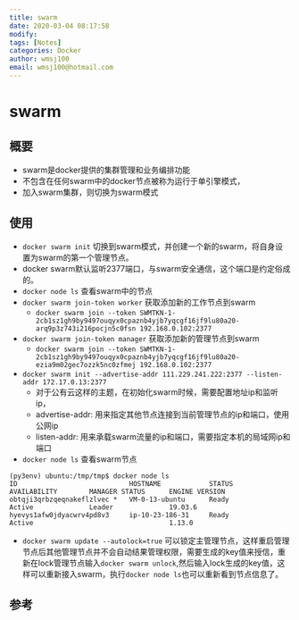 ```yaml
---
title: swarm
date: 2020-03-04 08:17:58
modify: 
tags: [Notes]
categories: Docker
author: wmsj100
email: wmsj100@hotmail.com
---
```


# swarm

## 概要

- swarm是docker提供的集群管理和业务编排功能
- 不包含在任何swarm中的docker节点被称为运行于单引擎模式，
- 加入swarm集群，则切换为swarm模式

## 使用

- `docker swarm init` 切换到swarm模式，并创建一个新的swarm，将自身设置为swarm的第一个管理节点。
- docker swarm默认监听2377端口，与swarm安全通信，这个端口是约定俗成的。
- `docker node ls` 查看swarm中的节点
- `docker swarm join-token worker` 获取添加新的工作节点到swarm
	- `docker swarm join --token SWMTKN-1-2cb1sz1gh9by9497ouqyx0cpaznb4yjb7yqcgf16jf9lu80a20-arq9p3z743i216pocjn5c0fsn 192.168.0.102:2377`
- `docker swarm join-token manager` 获取添加新的管理节点到swarm
	- `docker swarm join --token SWMTKN-1-2cb1sz1gh9by9497ouqyx0cpaznb4yjb7yqcgf16jf9lu80a20-ezia9m02gec7ozzk5nc0zfmej 192.168.0.102:2377`
- `docker swarm init --advertise-addr 111.229.241.222:2377 --listen-addr 172.17.0.13:2377`
	- 对于公有云这样的主题，在初始化swarm时候，需要配置地址ip和监听ip，
	- advertise-addr: 用来指定其他节点连接到当前管理节点的ip和端口，使用公网ip
	- listen-addr: 用来承载swarm流量的ip和端口，需要指定本机的局域网ip和端口
- `docker node ls` 查看swarm节点
```
(py3env) ubuntu:/tmp/tmp$ docker node ls
ID                            HOSTNAME            STATUS              AVAILABILITY        MANAGER STATUS      ENGINE VERSION
obtqji3qrbzqeqnakeflzlvec *   VM-0-13-ubuntu      Ready               Active              Leader              19.03.6
hyevys1afw0jdyacwrv4pd8v3     ip-10-23-186-31     Ready               Active                                  1.13.0
```
- `docker swarm update --autolock=true` 可以锁定主管理节点，这样重启管理节点后其他管理节点并不会自动结果管理权限，需要生成的key值来授信，重新在lock管理节点输入`docker swarm unlock`,然后输入lock生成的key值，这样可以重新接入swarm，执行`docker node ls`也可以重新看到节点信息了。

## 参考

